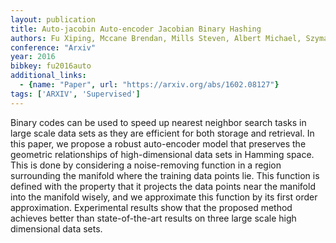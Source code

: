 ```yaml
---
layout: publication
title: Auto-jacobin Auto-encoder Jacobian Binary Hashing
authors: Fu Xiping, Mccane Brendan, Mills Steven, Albert Michael, Szymanski Lech
conference: "Arxiv"
year: 2016
bibkey: fu2016auto
additional_links:
  - {name: "Paper", url: "https://arxiv.org/abs/1602.08127"}
tags: ['ARXIV', 'Supervised']
---
```

<p>Binary codes can be used to speed up nearest neighbor search tasks in
large scale data sets as they are efficient for both storage and
retrieval. In this paper, we propose a robust auto-encoder model that
preserves the geometric relationships of high-dimensional data sets in
Hamming space. This is done by considering a noise-removing function in
a region surrounding the manifold where the training data points lie.
This function is defined with the property that it projects the data
points near the manifold into the manifold wisely, and we approximate
this function by its first order approximation. Experimental results
show that the proposed method achieves better than state-of-the-art
results on three large scale high dimensional data sets.</p>
